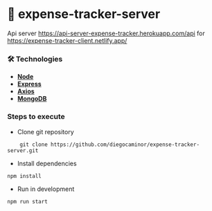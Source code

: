 # :ledger: expense-tracker-server

Api server https://api-server-expense-tracker.herokuapp.com/api for https://expense-tracker-client.netlify.app/

### 🛠️ Technologies

- [**Node**](https://nodejs.org/en/)
- [**Express**](https://expressjs.com/es/)
- [**Axios**](https://www.npmjs.com/package/axios)
- [**MongoDB**](https://www.mongodb.com/)



### **Steps to execute**

- Clone git repository

```shell
    git clone https://github.com/diegocaminor/expense-tracker-server.git
```

- Install dependencies

```
npm install
```

- Run in development

```
npm run start
```
